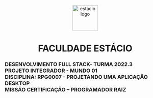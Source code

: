<!-- PROJECT LOGO -->
<div align="center">
   <a href="https://github.com/othneildrew/Best-README-Template">
      <img src="https://github.com/Dev-Team-04/Sistema-de-Gerenciamento-de-Ferramentas/blob/versao_final/estacio_sem_nome.ico" alt="estacio logo" width="80"                  height="80">
   </a>
    <h1 align="center">FACULDADE ESTÁCIO</h1>
     <h3 align="left">
          DESENVOLVIMENTO FULL STACK- TURMA 2022.3
          <br>
          PROJETO INTEGRADOR - MUNDO 01
          <br>
          DISCIPLINA: RPG0007 - PROJETANDO UMA APLICAÇÃO DESKTOP
          <br>
          MISSÃO CERTIFICAÇÃO – PROGRAMADOR RAIZ
     </h3>
</div> 
